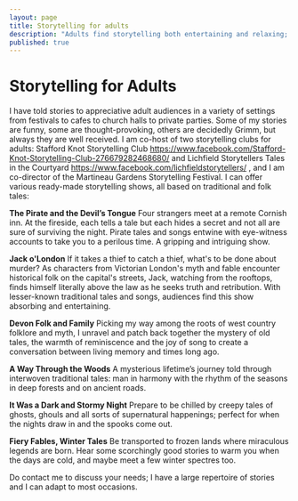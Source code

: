 ```yaml
---
layout: page
title: Storytelling for adults
description: "Adults find storytelling both entertaining and relaxing; people new to storytelling are often surprised at how much they enjoy it!"
published: true
---
```







# Storytelling for Adults

I have told stories to appreciative adult audiences in a variety of settings from festivals to cafes to church halls to private parties. Some of my stories are funny, some are thought-provoking, others are decidedly Grimm, but always they are well received.
I am co-host of two storytelling clubs for adults: Stafford Knot Storytelling Club https://www.facebook.com/Stafford-Knot-Storytelling-Club-276679282468680/ and Lichfield Storytellers Tales in the Courtyard https://www.facebook.com/lichfieldstorytellers/ , and I am co-director of the Martineau Gardens Storytelling Festival. 
I can offer various ready-made storytelling shows, all based on traditional and folk tales:

**The Pirate and the Devil’s Tongue**
Four strangers meet at a remote Cornish inn. At the fireside, each tells a tale but each hides a secret and not all are sure of surviving the night. Pirate tales and songs entwine with eye-witness accounts to take you to a perilous time. A gripping and intriguing show.

**Jack o'London**
If it takes a thief to catch a thief, what's to be done about murder? As characters from Victorian London's myth and fable encounter historical folk on the capital's streets, Jack, watching from the rooftops, finds himself literally above the law as he seeks truth and retribution. With lesser-known traditional tales and songs, audiences find this show absorbing and entertaining.

**Devon Folk and Family**
Picking my way among the roots of west country folklore and myth, I unravel and patch back together the mystery of old tales, the warmth of reminiscence and the joy of song to create a conversation between living memory and times long ago.  

**A Way Through the Woods**
A mysterious lifetime’s journey told through interwoven traditional tales: man in harmony with the rhythm of the seasons in deep forests and on ancient roads.

**It Was a Dark and Stormy Night**
Prepare to be chilled by creepy tales of ghosts, ghouls and all sorts of supernatural happenings; perfect for when the nights draw in and the spooks come out.

**Fiery Fables, Winter Tales**
Be transported to frozen lands where miraculous legends are born. Hear some scorchingly good stories to warm you when the days are cold, and maybe meet a few winter spectres too.

Do contact me to discuss your needs; I have a large repertoire of stories and I can adapt to most occasions.
